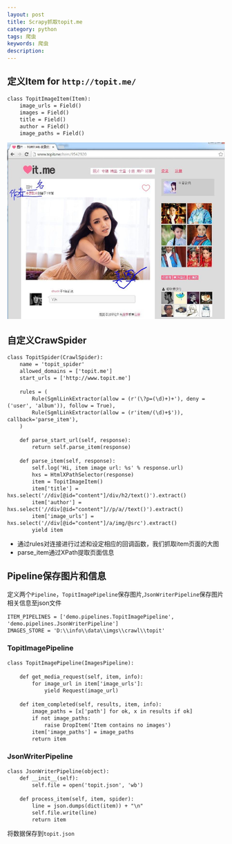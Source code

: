 ```yaml
---
layout: post
title: Scrapy抓取topit.me
category: python
tags: 爬虫
keywords: 爬虫
description: 
---
```


## 定义Item for `http://topit.me/`

	class TopitImageItem(Item):
		image_urls = Field()
		images = Field()
		title = Field()
		author = Field()
		image_paths = Field()

![](/public/upload/python/scrapy_img_crawler2.JPG)

## 自定义CrawSpider

	class TopitSpider(CrawlSpider):
		name = 'topit_spider'
		allowed_domains = ['topit.me']
		start_urls = ['http://www.topit.me']

		rules = (			
			Rule(SgmlLinkExtractor(allow = (r'(\?p=(\d)+)+'), deny = ('user', 'album')), follow = True),
			Rule(SgmlLinkExtractor(allow = (r'item/(\d)+$')), callback='parse_item'),
		)

		def parse_start_url(self, response):
			return self.parse_item(response)

		def parse_item(self, response):
			self.log('Hi, item image url: %s' % response.url)
			hxs = HtmlXPathSelector(response)
			item = TopitImageItem()
			item['title'] = hxs.select('//div[@id="content"]/div/h2/text()').extract()
			item['author'] = hxs.select('//div[@id="content"]//p/a//text()').extract()
			item['image_urls'] = hxs.select('//div[@id="content"]/a/img/@src').extract()
			yield item

* 通过rules对连接进行过滤和设定相应的回调函数，我们抓取item页面的大图
* parse_item通过XPath提取页面信息

## Pipeline保存图片和信息

定义两个`Pipeline`，`TopitImagePipeline`保存图片,`JsonWriterPipeline`保存图片相关信息至json文件

	ITEM_PIPELINES = ['demo.pipelines.TopitImagePipeline', 'demo.pipelines.JsonWriterPipeline']
	IMAGES_STORE = 'D:\\info\\data\\imgs\\crawl\\topit'

### TopitImagePipeline

	class TopitImagePipeline(ImagesPipeline):

		def get_media_request(self, item, info):
			for image_url in item['image_urls']:
				yield Request(image_url)

		def item_completed(self, results, item, info):
			image_paths = [x['path'] for ok, x in results if ok]
			if not image_paths:
				raise DropItem('Item contains no images')
			item['image_paths'] = image_paths
			return item

### JsonWriterPipeline

	class JsonWriterPipeline(object):
		def __init__(self):
			self.file = open('topit.json', 'wb')

		def process_item(self, item, spider):
			line = json.dumps(dict(item)) + "\n"
			self.file.write(line)
			return item

将数据保存到`topit.json`